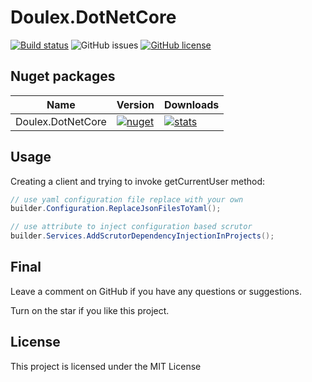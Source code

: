 ﻿# Doulex.DotNetCore

[![Build status](https://ci.appveyor.com/api/projects/status/evbtetf22sxxrph7?svg=true)](https://ci.appveyor.com/project/nepton/Thingsboard.Net)
![GitHub issues](https://img.shields.io/github/issues/nepton/Doulex.DotNetCore.svg)
[![GitHub license](https://img.shields.io/badge/license-MIT-blue.svg)](https://github.com/nepton/Doulex.DotNetCore/blob/master/LICENSE)

## Nuget packages

| Name                   | Version                                                                                                                                                             | Downloads                                                                                                                                                            |
|------------------------|---------------------------------------------------------------------------------------------------------------------------------------------------------------------|----------------------------------------------------------------------------------------------------------------------------------------------------------------------|
| Doulex.DotNetCore      | [![nuget](https://img.shields.io/nuget/v/Doulex.DotNetCore.svg)](https://www.nuget.org/packages/Doulex.DotNetCore/)                                         | [![stats](https://img.shields.io/nuget/dt/Doulex.DotNetCore.svg)](https://www.nuget.org/packages/Doulex.DotNetCore/)                                         |

## Usage

Creating a client and trying to invoke getCurrentUser method:

```csharp
// use yaml configuration file replace with your own
builder.Configuration.ReplaceJsonFilesToYaml();

// use attribute to inject configuration based scrutor
builder.Services.AddScrutorDependencyInjectionInProjects();
```

## Final

Leave a comment on GitHub if you have any questions or suggestions.

Turn on the star if you like this project.

## License

This project is licensed under the MIT License
